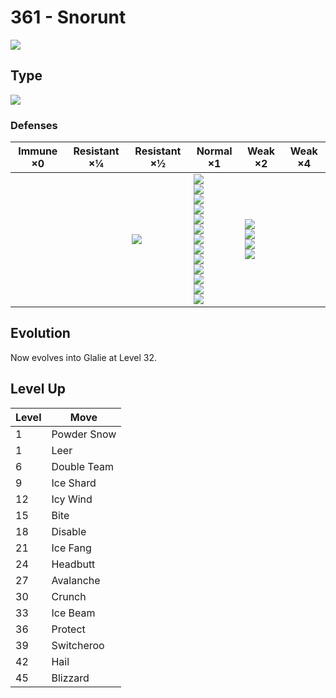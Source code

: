 # 361 - Snorunt
![][361]

## Type

![][ice]

### Defenses

Immune ×0 | Resistant ×¼ | Resistant ×½ | Normal ×1                                                                                                                                                                                                 | Weak ×2                                                      | Weak ×4 | 
---       | ---          | ---          | ---                                                                                                                                                                                                       | ---                                                          | ---     | 
          |              | ![][ice]<br> | ![][normal]<br> ![][flying]<br> ![][poison]<br> ![][ground]<br> ![][bug]<br> ![][ghost]<br> ![][water]<br> ![][grass]<br> ![][electric]<br> ![][psychic]<br> ![][dragon]<br> ![][dark]<br> ![][fairy]<br> | ![][fighting]<br> ![][rock]<br> ![][steel]<br> ![][fire]<br> |         | 

## Evolution
Now evolves into Glalie at Level 32.

## Level Up

Level | Move        | 
---   | ---         | 
1     | Powder Snow | 
1     | Leer        | 
6     | Double Team | 
9     | Ice Shard   | 
12    | Icy Wind    | 
15    | Bite        | 
18    | Disable     | 
21    | Ice Fang    | 
24    | Headbutt    | 
27    | Avalanche   | 
30    | Crunch      | 
33    | Ice Beam    | 
36    | Protect     | 
39    | Switcheroo  | 
42    | Hail        | 
45    | Blizzard    | 

[361]: ../img/pokemon/361.png
[normal]: ../img/types/normal.png
[fire]: ../img/types/fire.png
[fighting]: ../img/types/fighting.png
[water]: ../img/types/water.png
[flying]: ../img/types/flying.png
[grass]: ../img/types/grass.png
[poison]: ../img/types/poison.png
[electric]: ../img/types/electric.png
[ground]: ../img/types/ground.png
[psychic]: ../img/types/psychic.png
[rock]: ../img/types/rock.png
[ice]: ../img/types/ice.png
[bug]: ../img/types/bug.png
[dragon]: ../img/types/dragon.png
[ghost]: ../img/types/ghost.png
[dark]: ../img/types/dark.png
[steel]: ../img/types/steel.png
[fairy]: ../img/types/fairy.png
